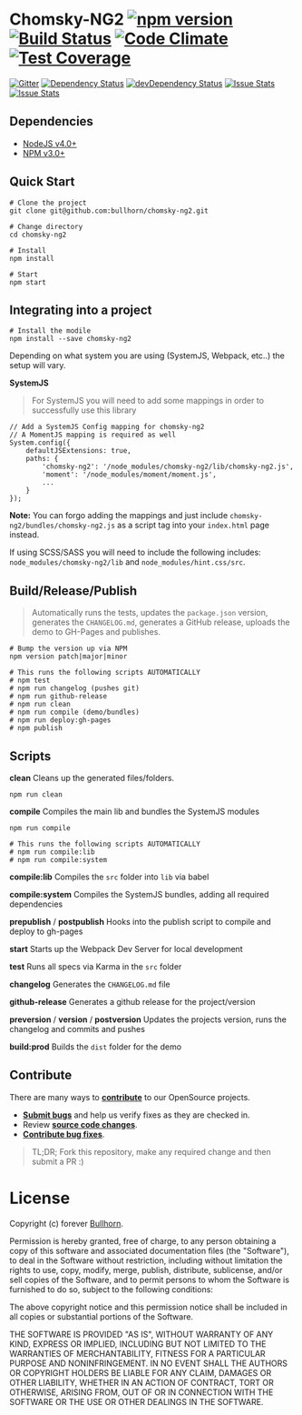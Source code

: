 # Chomsky-NG2 [![npm version](https://badge.fury.io/js/chomsky-ng2.svg)](http://badge.fury.io/js/chomsky-ng2) [![Build Status](https://travis-ci.org/bullhorn/chomsky-ng2.svg?branch=master)](https://travis-ci.org/bullhorn/chomsky-ng2) [![Code Climate](https://codeclimate.com/github/bullhorn/chomsky-ng2/badges/gpa.svg)](https://codeclimate.com/github/bullhorn/chomsky-ng2) [![Test Coverage](https://codeclimate.com/github/bullhorn/chomsky-ng2/badges/coverage.svg)](https://codeclimate.com/github/bullhorn/chomsky-ng2/coverage)

[![Gitter](https://badges.gitter.im/Join%20Chat.svg)](https://gitter.im/bullhorn/Open-Source?utm_source=badge&utm_medium=badge&utm_campaign=pr-badge)
[![Dependency Status](https://david-dm.org/bullhorn/chomsky-ng2.svg)](https://david-dm.org/bullhorn/chomsky-ng2)
[![devDependency Status](https://david-dm.org/bullhorn/chomsky-ng2/dev-status.svg)](https://david-dm.org/bullhorn/chomsky-ng2#info=devDependencies)
[![Issue Stats](http://issuestats.com/github/bullhorn/chomsky-ng2/badge/pr?style=flat)](http://issuestats.com/github/bullhorn/chomsky-ng2)
[![Issue Stats](http://issuestats.com/github/bullhorn/chomsky-ng2/badge/issue?style=flat)](http://issuestats.com/github/bullhorn/chomsky-ng2)

## Dependencies

- [NodeJS v4.0+](https://nodejs.org/en/)
- [NPM v3.0+](https://github.com/npm/npm)

## Quick Start

    # Clone the project
    git clone git@github.com:bullhorn/chomsky-ng2.git
    
    # Change directory
    cd chomsky-ng2
    
    # Install
    npm install
    
    # Start
    npm start
    
## Integrating into a project

    # Install the modile
    npm install --save chomsky-ng2
    
Depending on what system you are using (SystemJS, Webpack, etc..) the setup will vary.

**SystemJS**

> For SystemJS you will need to add some mappings in order to successfully use this library

    // Add a SystemJS Config mapping for chomsky-ng2
    // A MomentJS mapping is required as well
    System.config({
        defaultJSExtensions: true,
        paths: {
            'chomsky-ng2': '/node_modules/chomsky-ng2/lib/chomsky-ng2.js',
            'moment': '/node_modules/moment/moment.js',
            ...
        }
    });
    
**Note:** You can forgo adding the mappings and just include `chomsky-ng2/bundles/chomsky-ng2.js` as a script tag into your `index.html` page instead.
    
If using SCSS/SASS you will need to include the following includes: `node_modules/chomsky-ng2/lib` and `node_modules/hint.css/src`.

## Build/Release/Publish

> Automatically runs the tests, updates the `package.json` version, generates the `CHANGELOG.md`, generates a GitHub release, uploads the demo to GH-Pages and publishes.

    # Bump the version up via NPM
    npm version patch|major|minor
    
    # This runs the following scripts AUTOMATICALLY
    # npm test
    # npm run changelog (pushes git)
    # npm run github-release
    # npm run clean
    # npm run compile (demo/bundles)
    # npm run deploy:gh-pages
    # npm publish
    
## Scripts

**clean**
Cleans up the generated files/folders.

    npm run clean
    
**compile**
Compiles the main lib and bundles the SystemJS modules

    npm run compile
    
    # This runs the following scripts AUTOMATICALLY
    # npm run compile:lib
    # npm run compile:system
    
**compile:lib**
Compiles the `src` folder into `lib` via babel

**compile:system**
Compiles the SystemJS bundles, adding all required dependencies

**prepublish** / **postpublish**
Hooks into the publish script to compile and deploy to gh-pages

**start**
Starts up the Webpack Dev Server for local development

**test**
Runs all specs via Karma in the `src` folder

**changelog**
Generates the `CHANGELOG.md` file

**github-release**
Generates a github release for the project/version

**preversion** / **version** / **postversion**
Updates the projects version, runs the changelog and commits and pushes

**build:prod**
Builds the `dist` folder for the demo

## Contribute

There are many ways to **[contribute](https://github.com/bullhorn/chomsky-ng2/blob/master/CONTRIBUTING.md)** to our OpenSource projects.
* **[Submit bugs](https://github.com/bullhorn/chomsky-ng2/issues)** and help us verify fixes as they are checked in.
* Review **[source code changes](https://github.com/bullhorn/chomsky-ng2/pulls)**.
* **[Contribute bug fixes](https://github.com/bullhorn/chomsky-ng2/blob/master/CONTRIBUTING.md)**.

> TL;DR; Fork this repository, make any required change and then submit a PR :)

# License

Copyright (c) forever [Bullhorn](http://www.bullhorn.com).

Permission is hereby granted, free of charge, to any person obtaining a copy of this software and associated documentation files (the "Software"), to deal in the Software without restriction, including without limitation the rights to use, copy, modify, merge, publish, distribute, sublicense, and/or sell copies of the Software, and to permit persons to whom the Software is furnished to do so, subject to the following conditions:

The above copyright notice and this permission notice shall be included in all copies or substantial portions of the Software.

THE SOFTWARE IS PROVIDED "AS IS", WITHOUT WARRANTY OF ANY KIND, EXPRESS OR IMPLIED, INCLUDING BUT NOT LIMITED TO THE WARRANTIES OF MERCHANTABILITY, FITNESS FOR A PARTICULAR PURPOSE AND NONINFRINGEMENT. IN NO EVENT SHALL THE AUTHORS OR COPYRIGHT HOLDERS BE LIABLE FOR ANY CLAIM, DAMAGES OR OTHER LIABILITY, WHETHER IN AN ACTION OF CONTRACT, TORT OR OTHERWISE, ARISING FROM, OUT OF OR IN CONNECTION WITH THE SOFTWARE OR THE USE OR OTHER DEALINGS IN THE SOFTWARE.
